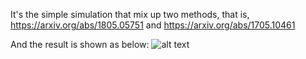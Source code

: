 It's the simple simulation that mix up two methods, that is, https://arxiv.org/abs/1805.05751 and https://arxiv.org/abs/1705.10461

And the result is shown as below:
![alt text](gd_vs_cesp.png)

